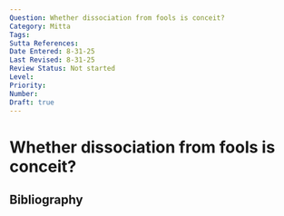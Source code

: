 ```yaml
---
Question: Whether dissociation from fools is conceit?
Category: Mitta
Tags: 
Sutta References: 
Date Entered: 8-31-25
Last Revised: 8-31-25
Review Status: Not started
Level: 
Priority: 
Number: 
Draft: true
---
```


# Whether dissociation from fools is conceit?

## Bibliography

<!-- 

Notes:



 -->